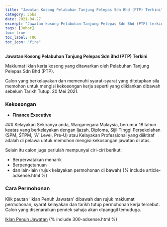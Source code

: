 ```yaml
---
title: "Jawatan Kosong Pelabuhan Tanjung Pelepas Sdn Bhd (PTP) Terkini" 
category: Jobs 
date: 2021-04-27 
excerpt: "Jawatan kosong Pelabuhan Tanjung Pelepas Sdn Bhd (PTP) terkini untuk kekosongan Finance Executive" 
tags: [Johor] 
toc: true 
toc_label: TOC 
toc_icon: "fire" 
--- 
```


**Jawatan Kosong Pelabuhan Tanjung Pelepas Sdn Bhd (PTP) Terkini**

Maklumat iklan kerja kosong yang ditawarkan oleh Pelabuhan Tanjung Pelepas Sdn Bhd (PTP). 

Calon yang berkelayakan dan memenuhi syarat-syarat yang ditetapkan sila memohon untuk mengisi kekosongan kerja seperti yang diiklankan dibawah sebelum Tarikh Tutup: 20 Mei 2021. 
### Kekosongan 
<ul>
<li>
<p><strong>Finance Executive&#160;</strong></p>
</li>
</ul> 
### Kelayakan 
Sekiranya anda, Warganegara Malaysia, berumur 18 tahun keatas yang berkelayakan dengan Ijazah, Diploma, Sijil Tinggi Persekolahan (SPM, STPM, “A” Level, Pre-U) atau Kelayakan Professional yang diiktiraf adalah di pelawa untuk memohon mengisi kekosongan jawatan di atas.

Selain itu calon juga perlulah mempunyai ciri-ciri berikut:
- Berperwatakan menarik
- Berpengetahuan
- dan lain-lain (rujuk kelayakan permohonan di bawah) 
{% include article-adsense.html %} 
### Cara Permohonan 
Klik pautan 'Iklan Penuh Jawatan' dibawah dan rujuk maklumat permohonan, syarat kelayakan dan tarikh tutup permohonan kerja tersebut.
Calon yang disenaraikan pendek sahaja akan dipanggil temuduga.

<a href="https://www.jobstreet.com.my/en/job/finance-executive-4548644?jobId=jobstreet-my-job-4548644&sectionRank=1&token=0~ad8343ac-8c3a-4272-af59-1603bda32a0e&searchPath=%2Fen%2Fjob-search%2Fjobs-at-pelabuhan-tanjung-pelepas-sdn-bhd-ptp%2F&fr=SRP%20View%20In%20New%20Tab" class="btn btn--info" target="_blank" rel="nofollow noopenner">Iklan Penuh Jawatan</a> 
{% include 300-adsense.html %} 
